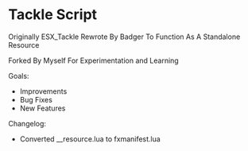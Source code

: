 # Tackle Script

Originally ESX_Tackle Rewrote By Badger To Function As A Standalone Resource

Forked By Myself For Experimentation and Learning 

Goals:
- Improvements
- Bug Fixes
- New Features

Changelog:
- Converted __resource.lua to fxmanifest.lua
